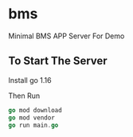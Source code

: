 # bms
Minimal BMS APP Server For Demo

## To Start The Server
Install go 1.16 

Then Run 
```go
go mod download
go mod vendor
go run main.go
```

 
